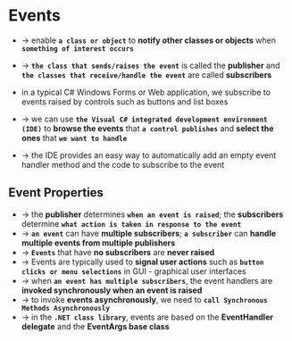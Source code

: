 # Events
* -> enable **`a class or object`** to **notify other classes or objects** when **`something of interest occurs`**
* -> **`the class that sends/raises the event`** is called the **publisher** and **`the classes that receive/handle the event`** are called **subscribers** 

* in a typical C# Windows Forms or Web application, we subscribe to events raised by controls such as buttons and list boxes
* -> we can use **`the Visual C# integrated development environment (IDE)`** to **browse the events** that **`a control publishes`** and **select the ones** that **`we want to handle`**
* -> the IDE provides an easy way to automatically add an empty event handler method and the code to subscribe to the event

## Event Properties
* -> the **publisher** determines **`when an event is raised`**; the **subscribers** determine **`what action is taken in response to the event`**
* -> **`an event`** can have **multiple subscribers**; **`a subscriber`** can **handle multiple events from multiple publishers**
* -> **`Events`** that have **no subscribers** are **never raised**
* -> Events are typically used to **signal user actions** such as **`button clicks or menu selections`** in GUI - graphical user interfaces
* -> when **`an event has multiple subscribers`**, the event handlers are **invoked synchronously when an event is raised**
* -> to invoke **events asynchronously**, we need to **`call Synchronous Methods Asynchronously`**
* -> in the **`.NET class library`**, events are based on the **EventHandler delegate** and the **EventArgs base class**